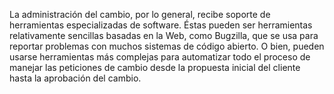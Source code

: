 La administración del cambio, por lo general, recibe soporte de herramientas especializadas de software. Éstas pueden ser herramientas relativamente sencillas basadas en la Web, como Bugzilla, que se usa para reportar problemas con muchos sistemas de código abierto. O bien, pueden usarse herramientas más complejas para automatizar todo el proceso de manejar las peticiones de cambio desde la propuesta inicial del cliente hasta la aprobación del cambio.

